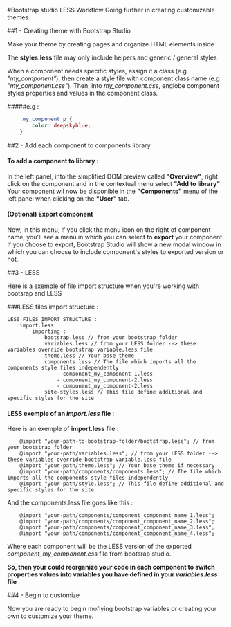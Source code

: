 #Bootstrap studio LESS Workflow
Going further in creating customizable themes

##1 - Creating theme with Bootstrap Studio

Make your theme by creating pages and organize HTML elements inside

The **styles.less** file may only include helpers and generic / general styles

When a component needs specific styles, assign it a class (e.g *"my_component"*), then create a style file with component class name (e.g *"my_component.css"*).
Then, into *my_component.css*, englobe component styles properties and values in the component class.

#####e.g :
```css
    .my_component p {
        color: deepskyblue;
    }
```

##2 - Add each component to components library

#### To add a component to library :
In the left panel, into the simplified DOM preview called **"Overview"**, right click on the component and in the contextual menu select **"Add to library"**
Your component wil now be disponible in the **"Components"** menu of the left panel when clicking on the **"User"** tab.
#### (Optional) Export component
Now, in this menu, if you click the menu icon on the right of component name, you'll see a menu in which you can select to **export** your component.
If you choose to export, Bootstrap Studio will show a new modal window in which you can choose to include component's styles to exported version or not.

##3 - LESS

Here is a exemple of file import structure when you're working with bootsrap and LESS

###LESS files import structure :

```
LESS FILES IMPORT STRUCTURE :
    import.less
        importing :
            bootsrap.less // from your bootstrap folder
            variables.less // from your LESS folder --> these variables override bootstrap variable.less file
            theme.less // Your base theme
            components.less // The file which imports all the components style files independently
                - component_my_component-1.less
                - component_my_component-2.less
                - component_my_component-2.less
            site-styles.less // This file define additional and specific styles for the site

```

#### LESS exemple of an *import.less* file :

Here is an exemple of **import.less** file :

```less
    @import "your-path-to-bootstrap-folder/bootstrap.less"; // from your bootstrap folder
    @import "your-path/variables.less"; // from your LESS folder --> these variables override bootstrap variable.less file
    @import "your-path/theme.less"; // Your base theme if necessary
    @import "your-path/components/components.less"; // The file which imports all the components style files independently
    @import "your-path/style.less"; // This file define additional and specific styles for the site
```

And the components.less file goes like this :

```less
    @import "your-path/components/component_component_name_1.less";
    @import "your-path/components/component_component_name_2.less";
    @import "your-path/components/component_component_name_3.less";
    @import "your-path/components/component_component_name_4.less";
```

Where each component will be the LESS version of the exported *component_my_component.css* file from bootsrap studio.

**So, then your could reorganize your code in each component to switch properties values into variables you have defined in your *variables.less* file**

##4 - Begin to customize

Now you are ready to begin mofiying bootstrap variables or creating your own to customize your theme.